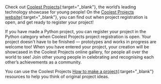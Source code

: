 Check out [Coolest Projects](https://coolestprojects.org/){:target="_blank"}, the world’s leading technology showcase for young people! On the [Coolest Projects website](https://coolestprojects.org/){:target="_blank"}, you can find out when project registration is open, and get ready to register your project!

If you have made a Python project, you can register your project in the Python category when Coolest Projects project registration is open. Your project doesn't have to be finished — prototypes and works in progress are welcome too! When you have entered your project, your creation will be showcased in the Coolest Projects online gallery, for people all over the world to see! Join other young people in celebrating and recognising each other’s achievements as a community.

You can use the Coolest Projects [How to make a project](https://coolestprojects.org/2020/03/31/how-to-make-a-project-workbook-and-additional-resources/){:target="_blank"} resources to help you think of original project ideas.